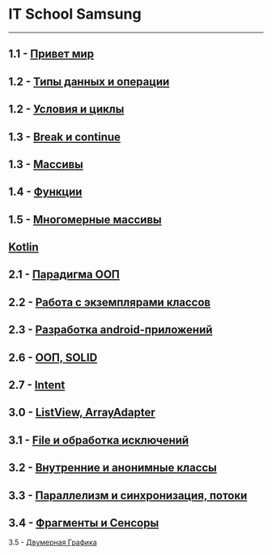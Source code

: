# IT School Samsung
---
1.1 - [Привет мир](https://docs.google.com/presentation/d/1FetiBt7sjFJpVboqF-Y9uno1KXK_YYjMp4P6BYVq2MM/edit?usp=sharing)
---
1.2 - [Типы данных и операции](https://docs.google.com/presentation/d/1R1ABiAvsilrUjb6qotIdKuvoUtONM71Wb32LtNyGq5g/edit?usp=sharing)
---
1.2 - [Условия и циклы](https://docs.google.com/presentation/d/1G3peIAIKWxd0lPsTX1Gg92sKM9bWOUm88WA7lHsUO9w/edit?usp=sharing)
---
1.3 - [Break и continue](https://docs.google.com/presentation/d/1iOcZBNvxppMnyjSwUZAj7bqavk_OX1570pMBwwhtYKo/edit?usp=sharing)
---
1.3 - [Массивы](https://docs.google.com/presentation/d/1gO8lxUpm3JfCdyTrS1q44bHXhlM2bmvWr4AQEqCXTfI/edit?usp=sharing)
---
1.4 - [Функции](https://docs.google.com/presentation/d/1wFLkaj20S6ofaswXi-eoJ8DWoo7Wpyfl7RJqIqr5FHU/edit#slide=id.gf3452c4df9_0_0)
---
1.5 - [Многомерные массивы](https://docs.google.com/presentation/d/1AfrUjnr7Awyjko6JCdQ8BYdBCmrIJr0tTSY75VHLJyg/edit#slide=id.gfb26fccb67_0_23)
---
[Kotlin](https://docs.google.com/presentation/d/1_CXuEfJDitHU7AqxQln_xbfWehPg0b3o2s3G4LNUqVk/edit#slide=id.g16f4b1284d5_0_0)
---
2.1 - [Парадигма ООП](https://docs.google.com/presentation/d/1FPj_2GpvfSY8AdF3XJd5I2cn1aFLTv4kO45jE_ldRQs/edit#slide=id.g1003b237311_0_56)
---
2.2 - [Работа с экземплярами классов](https://docs.google.com/presentation/d/1p0ewcZuGPzcfaomfK4167tj7NRqv9DOw5LNVih7EuUE/edit#slide=id.g1008eba0828_0_0)
---
2.3 - [Разработка android-приложений](https://docs.google.com/presentation/d/1EYlOFAWfyhrLkpbtnScV_vBo1M-vKrcUozz7DMZ2Ew8/edit#slide=id.gfa6e2fec35_0_0)
---
2.6 - [ООП, SOLID](https://docs.google.com/presentation/d/1ZGAXb2GoH4Li5siJBjy8oR75UWMoRI2K43XEaM7Enkg/edit#slide=id.g104a3fda450_0_0)
---
2.7 - [Intent](https://docs.google.com/presentation/d/1TKE4izChkP_euy9i5UAa9ziQ34gWQXEOK7cjIReC_BA/edit#slide=id.g1044d71ae5f_0_8)
---
3.0 - [ListView, ArrayAdapter](https://docs.google.com/presentation/d/1xpe7DhTWLvLS2abTxAoBFauJFDmVPufF5Kk8hjwqPOU/edit#slide=id.g1131de8e9bc_0_0)
---
3.1 - [File и обработка исключений](https://docs.google.com/presentation/d/1QwPecdAPDhPGa-jsjF2Y12OtJi6t8LfSl5QJ4wDwO2s/edit?usp=sharing)
---
3.2 - [Внутренние и анонимные классы](https://docs.google.com/presentation/d/1zGVzNflkgyEeX0FSi4MAYZUhhMfMUlOT8JMUHCylYkE/edit?usp=sharing)
---
3.3 -  [Параллелизм и синхронизация, потоки](https://docs.google.com/presentation/d/1-0cal4jI1qcD9-2BfiB6_qQj7axk9kn-W_aGmOmLApo/edit?usp=sharing)
---
3.4 - [Фрагменты и Сенсоры](https://docs.google.com/presentation/d/1odTDQWJ4ckLPhqHCpC9CTeQ9booStqFbwGFc3FX2G9s/edit?usp=sharing)
---
3.5 - [Двумерная Графика](https://docs.google.com/presentation/d/1KESOden2F3vytsr5cVFspb-x7uozShbGdsxW9OZGBlI/edit?usp=sharing)

